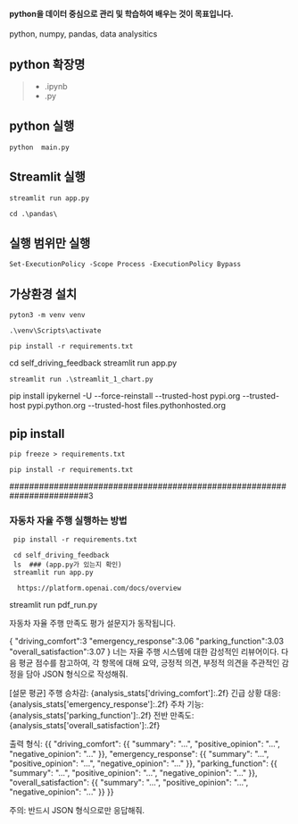 #### python을 데이터 중심으로 관리 및 학습하여 배우는 것이 목표입니다. 

python, numpy, pandas, data analysitics 


## python 확장명 

> - .ipynb 
> - .py 


## python 실행 

```
python  main.py 
```

## Streamlit 실행 

```
streamlit run app.py 
```

```
cd .\pandas\
```


## 실행 범위만 실행 
```
Set-ExecutionPolicy -Scope Process -ExecutionPolicy Bypass
```


## 가상환경 설치 
```
pyton3 -m venv venv 
```

```
.\venv\Scripts\activate
```

```
pip install -r requirements.txt 
```
cd self_driving_feedback
streamlit run app.py
```
streamlit run .\streamlit_1_chart.py
```

 pip install ipykernel -U --force-reinstall --trusted-host pypi.org --trusted-host pypi.python.org --trusted-host files.pythonhosted.org

## pip install 

```
pip freeze > requirements.txt 
```
```
pip install -r requirements.txt 
```
########################################################################3

### 자동차 자율 주행 실행하는 방법 

```
 pip install -r requirements.txt  
```

```
 cd self_driving_feedback
 ls  ### (app.py가 있는지 확인) 
 streamlit run app.py
```

```
  https://platform.openai.com/docs/overview
```

streamlit run pdf_run.py

자동차 자율 주행 만족도 평가 설문지가 동작됩니다.  


{
"driving_comfort":3
"emergency_response":3.06
"parking_function":3.03
"overall_satisfaction":3.07
}
너는 자율 주행 시스템에 대한 감성적인 리뷰어이다.
다음 평균 점수를 참고하여, 각 항목에 대해 요약, 긍정적 의견, 부정적 의견을 주관적인 감정을 담아 JSON 형식으로 작성해줘.

[설문 평균]
주행 승차감: {analysis_stats['driving_comfort']:.2f}
긴급 상황 대응: {analysis_stats['emergency_response']:.2f}
주차 기능: {analysis_stats['parking_function']:.2f}
전반 만족도: {analysis_stats['overall_satisfaction']:.2f}

출력 형식:
{{
  "driving_comfort": {{
    "summary": "...",
    "positive_opinion": "...",
    "negative_opinion": "..."
  }},
  "emergency_response": {{
    "summary": "...",
    "positive_opinion": "...",
    "negative_opinion": "..."
  }},
  "parking_function": {{
    "summary": "...",
    "positive_opinion": "...",
    "negative_opinion": "..."
  }},
  "overall_satisfaction": {{
    "summary": "...",
    "positive_opinion": "...",
    "negative_opinion": "..."
  }}
}}

주의: 반드시 JSON 형식으로만 응답해줘.
